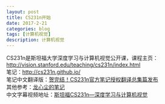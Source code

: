 ```yaml
---
layout: post
title: CS231n开始
date: 2017-2-21
categories: blog
tags: [计算机视觉]
description: 计算机视觉
---
```


CS231n是斯坦福大学深度学习与计算机视觉公开课，课程主页：http://vision.stanford.edu/teaching/cs231n/index.html          
笔记：http://cs231n.github.io/            
笔记中文翻译版：[贺完结！CS231n官方笔记授权翻译总集篇发布](https://zhuanlan.zhihu.com/p/21930884)          
其他参考：[龙心尘的笔记](http://blog.csdn.net/longxinchen_ml/article/category/5969883)            
中文字幕视频地址：[斯坦福CS231n—深度学习与计算机视觉](http://study.163.com/course/courseMain.htm?courseId=1003223001)   

